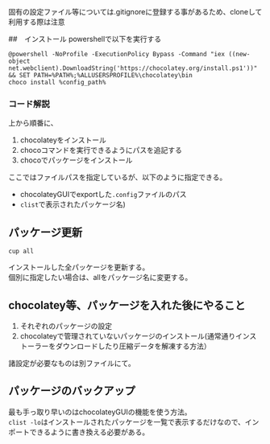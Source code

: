 固有の設定ファイル等については.gitignoreに登録する事があるため、cloneして利用する際は注意

##　インストール
powershellで以下を実行する
```
@powershell -NoProfile -ExecutionPolicy Bypass -Command "iex ((new-object net.webclient).DownloadString('https://chocolatey.org/install.ps1'))" && SET PATH=%PATH%;%ALLUSERSPROFILE%\chocolatey\bin
choco install %config_path%
```

### コード解説
上から順番に、

1. chocolateyをインストール
2. chocoコマンドを実行できるようにパスを追記する
3. chocoでパッケージをインストール

ここではファイルパスを指定しているが、以下のように指定できる。

- chocolateyGUIでexportした`.config`ファイルのパス
- `clist`で表示されたパッケージ名)

## パッケージ更新
```
cup all
```

インストールした全パッケージを更新する。  
個別に指定したい場合は、allをパッケージ名に変更する。

## chocolatey等、パッケージを入れた後にやること
1. それぞれのパッケージの設定
2. chocolateyで管理されていないパッケージのインストール(通常通りインストーラーをダウンロードしたり圧縮データを解凍する方法）

諸設定が必要なものは別ファイルにて。

## パッケージのバックアップ
最も手っ取り早いのはchocolateyGUIの機能を使う方法。  
`clist -lo`はインストールされたパッケージを一覧で表示するだけなので、インポートできるように書き換える必要がある。
